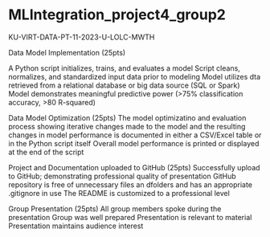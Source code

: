 # MLIntegration_project4_group2
KU-VIRT-DATA-PT-11-2023-U-LOLC-MWTH

Data Model Implementation (25pts)

  A Python script initializes, trains, and evaluates a model
  Script cleans, normalizes, and standardized input data prior to modeling
  Model utilizes dta retrieved from a relational database or big data source (SQL or Spark)
  Model demonstrates meaningful predictive power (>75% classification accuracy, >80 R-squared)

Data Model Optimization (25pts)
  The model optimizatino and evaluation process showing iterative changes made to the model and the resulting changes in model performance is documented in either a CSV/Excel table or in the Python script itself
  Overall model performance is printed or displayed at the end of the script

Project and Documentation uploaded to GitHub (25pts)
  Successfully upload to GitHub; demonstrating professional quality of presentation
  GitHub repository is free of unnecessary files an dfolders and has an appropriate .gitignore in use
  The README is customized to a professional level

Group Presentation (25pts)
  All group members spoke during the presentation
  Group was well prepared
  Presentation is relevant to material
  Presentation maintains audience interest

  
